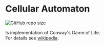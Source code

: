 # Cellular Automaton  
![GitHub repo size](https://img.shields.io/github/repo-size/jirikostiha/cellular-automaton)  

Is implementation of Conway's Game of Life.  
For details see [wikipedia](https://en.wikipedia.org/wiki/Conway%27s_Game_of_Life).